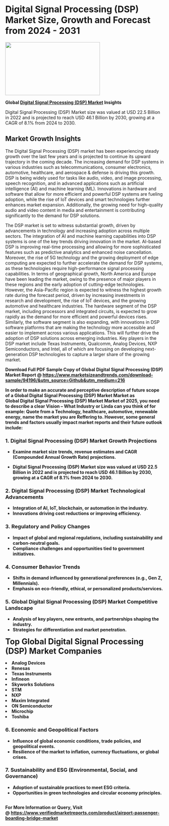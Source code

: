 <H1>Digital Signal Processing (DSP) Market Size, Growth and Forecast from 2024 - 2031</H1><img class="aligncenter size-medium wp-image-584254" src="https://thirdeyenews.in/wp-content/uploads/2024/09/Global-Market-Research-300x168.jpeg" alt="" width="300" height="168" /><p><strong>Global&nbsp;<a href="https://www.marketsizeandtrends.com/download-sample/94196/&amp;utm_source=Github&utm_medium=216">Digital Signal Processing (DSP) Market</a> Insights</strong></p><p>Digital Signal Processing (DSP) Market size was valued at USD 22.5 Billion in 2022 and is projected to reach USD 46.1 Billion by 2030, growing at a CAGR of 8.1% from 2024 to 2030.</p><p><h2>Market Growth Insights</h2> <p>The Digital Signal Processing (DSP) market has been experiencing steady growth over the last few years and is projected to continue its upward trajectory in the coming decade. The increasing demand for DSP systems in various industries such as telecommunications, consumer electronics, automotive, healthcare, and aerospace & defense is driving this growth. DSP is being widely used for tasks like audio, video, and image processing, speech recognition, and in advanced applications such as artificial intelligence (AI) and machine learning (ML). Innovations in hardware and software that allow for more efficient and powerful DSP systems are fueling adoption, while the rise of IoT devices and smart technologies further enhances market expansion. Additionally, the growing need for high-quality audio and video content in media and entertainment is contributing significantly to the demand for DSP solutions.</p> <p><strong></strong></p> <p>The DSP market is set to witness substantial growth, driven by advancements in technology and increasing adoption across multiple sectors. The integration of AI and machine learning capabilities into DSP systems is one of the key trends driving innovation in the market. AI-based DSP is improving real-time processing and allowing for more sophisticated features such as predictive analytics and enhanced noise cancellation. Moreover, the rise of 5G technology and the growing deployment of edge computing are expected to further accelerate the demand for DSP systems, as these technologies require high-performance signal processing capabilities. In terms of geographical growth, North America and Europe have been leading the market, owing to the presence of major players in these regions and the early adoption of cutting-edge technologies. However, the Asia-Pacific region is expected to witness the highest growth rate during the forecast period, driven by increasing investments in research and development, the rise of IoT devices, and the growing automotive and healthcare industries. The hardware segment of the DSP market, including processors and integrated circuits, is expected to grow rapidly as the demand for more efficient and powerful devices rises. Similarly, the software segment is also expanding, with innovations in DSP software platforms that are making the technology more accessible and easier to implement across various applications. This will further drive the adoption of DSP solutions across emerging industries. Key players in the DSP market include Texas Instruments, Qualcomm, Analog Devices, NXP Semiconductors, and Intel, all of which are focusing on developing next-generation DSP technologies to capture a larger share of the growing market.</p> <p><strong></p><p><span class=""><strong>Download Full PDF Sample Copy of Global Digital Signal Processing (DSP) Market Report</strong> @ <a href="https://www.marketsizeandtrends.com/download-sample/94196/&amp;utm_source=Github&utm_medium=216" target="_blank">https://www.marketsizeandtrends.com/download-sample/94196/&amp;utm_source=Github&utm_medium=216</a></span></p><p>In order to make an accurate and perceptive description of future scope of a Global&nbsp;Digital Signal Processing (DSP) Market Market as Global&nbsp;Digital Signal Processing (DSP) Market Market of 2025, you need to describe a clear Vision &ndash; What Industry or Linda can you think of for example: Quote from a Technology, healthcare, automotive, renewable energy, name the market you are Reffering to. However, some general trends and factors usually impact market reports and their future outlook include:</p><h3>1.&nbsp;<strong>Digital Signal Processing (DSP) Market Growth Projections</strong></h3><ul><li>Examine market size trends, revenue estimates and CAGR (Compounded Annual Growth Rate) projections.</li><li><p>Digital Signal Processing (DSP) Market size was valued at USD 22.5 Billion in 2022 and is projected to reach USD 46.1 Billion by 2030, growing at a CAGR of 8.1% from 2024 to 2030.</p></li></ul><h3>2.&nbsp;<strong>Digital Signal Processing (DSP) Market Technological Advancements</strong></h3><ul><li>Integration of AI, IoT, blockchain, or automation in the industry.</li><li>Innovations driving cost reductions or improving efficiency.</li></ul><h3>3.&nbsp;<strong>Regulatory and Policy Changes</strong></h3><ul><li>Impact of global and regional regulations, including sustainability and carbon-neutral goals.</li><li>Compliance challenges and opportunities tied to government initiatives.</li></ul><h3>4.&nbsp;<strong>Consumer Behavior Trends</strong></h3><ul><li>Shifts in demand influenced by generational preferences (e.g., Gen Z, Millennials).</li><li>Emphasis on eco-friendly, ethical, or personalized products/services.</li></ul><h3>5.&nbsp;<strong>Global Digital Signal Processing (DSP) Market Competitive Landscape</strong></h3><ul><li>Analysis of key players, new entrants, and partnerships shaping the industry.</li><li>Strategies for differentiation and market penetration.</li></ul><p data-pm-slice="1 1 []"><span style="color: inherit; font-family: inherit; font-size: 25px;">Top Global Digital Signal Processing (DSP) Market Companies</span></p><div class="" data-test-id=""><p><li>Analog Devices</li><li> Renesas</li><li> Texas Instruments</li><li> Infineon</li><li> Skyworks Solutions</li><li> STM</li><li> NXP</li><li> Maxim Integrated</li><li> ON Semiconductor</li><li> Microchip</li><li> Toshiba</li></p></div><h3>6.&nbsp;<strong>Economic and Geopolitical Factors</strong></h3><ul><li>Influence of global economic conditions, trade policies, and geopolitical events.</li><li>Resilience of the market to inflation, currency fluctuations, or global crises.</li></ul><h3>7.&nbsp;<strong>Sustainability and ESG (Environmental, Social, and Governance)</strong></h3><ul><li>Adoption of sustainable practices to meet ESG criteria.</li><li>Opportunities in green technologies and circular economy principles.</li></ul><h2><strong style="font-size: 14px;">For More Information or Query, Visit @&nbsp;</strong><a style="background-color: #ffffff; font-size: 14px;" href="https://www.marketsizeandtrends.com/report/digital-signal-processing-dsp-market/" target="_blank">https://www.verifiedmarketreports.com/product/airport-passenger-boarding-bridge-market</a></h2>
